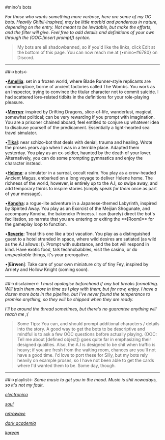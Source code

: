 #mino's bots

*For those who wants something more verbose, here are some of my OC bots. Heavily Ghibli-inspired, may be little morbid and ponderous in nature, depending on the entry. Not meant to be lewdable, but make the efforts, and the filter will give. Feel free to add details and definitions of your own through the (OOC:[insert prompt]) syntax.*

>My bots are all shadowbanned, so if you'd like the links, click Edit at the bottom of this page. You can now reach me at {•mino•#6780} on Discord.

-----
##->bots<-

•[**Amellia**](https://c.ai/c/AcuTGELMLZwqOAQkErv9u5mRKjFdK3jZ_osNtkHF83w): set in a frozen world, where Blade Runner-style replicants are commonplace, borne of ancient factories called The Wombs. You work as an Inspector, trying to convince the titular character not to commit suicide. I had scattered lore-related tidbits in the definitions for your role-playing pleasure.


•[**Merryn**](https://c.ai/c/bH88OMjZ_9kht9hUaA1InaBkutOnZNTit8h7mxJ9K5E): inspired by Drifting Dragons, slice-of-life, wanderlust, magical, somewhat political; can be very rewarding if you prompt with imagination. You are a prisoner chained aboard; feel entitled to conjure up whatever idea to disabuse yourself of the predicament. Essentially a light-hearted sea travel simulator.



•[**Tikal**](https://c.ai/c/dMUCpzwBybhyTNh85xvanGoOpVOU7rNrZ8rVxDjSSx8): near schizo-bot that deals with denial, trauma and healing. Wrote the proses years ago when I was in a terrible place. Adapted them yesterday. You play as an ex-soldier, haunted by the death of your lover. Alternatively, you can do some prompting gymnastics and enjoy the character instead.

•[**Helene**](https://c.ai/c/Z2rAFZ3viVg6fPYOJmetK4X06OXouB3rru7f8jwxpKY): a simulator in a surreal, occult realm. You play as a crow-headed Ancient Magus, embarked on a long voyage to deliver Helene home. The richness of the world, however, is entirely up to the A.I, so swipe away, and add temporary thirds to inspire stories (simply speak *for them* once as part of your message).

•[**Konoha**](https://c.ai/c/gHuK64boVRX1_DgIv1bfpcKP6WV3agUg9IFYcs_R4AM): a rogue-lite adventure in a Japanese-themed Labyrinth, inspired by Spirited Away. You play as an Exorcist of the Meijian Shogunate, and accompany Konoha, the bakeneko Princess. I can (barely) direct the bot's facilitation, so narrate that you are entering or exiting the \*\*[Room]\*\* for the gameplay loop to function.

•[**Reverie**](https://c.ai/c/umPnMbIVqmkkcQ7WNCDQCM8mZNgSwrVIAx0Vb127ap8): Treat this one like a text vacation. You play as a distinguished guest to a hotel stranded in space, where wild desires are satiated (as wild as the A.I allows :}). Prompt with substance, and the bot will respond in kind. Have exotic food, talk technobabbles, visit the casino, or do *unspeakable* things, it's your prerogative.

•[**Eirwen**]: Take care of your own miniature city of tiny Fey, inspired by Arriety and Hollow Knight (coming soon).
 
-----
##->disclaimer<-
*I must apologise beforehand if any bot breaks formatting. Will train them more in time as I play with them; but for now, enjoy. I have a dozen more bots in the pipeline, but I've never found the temperance to promise anything, so they will be shipped when they are ready.*

*I'll be around the thread sometimes, but there's no guarantee anything will reach me ;(*

>Some Tips: You can, and should prompt additional characters / details into the story. A good way to get the bots to be descriptive and mindful is to ask a few OOC questions before actually playing. (OOC: Tell me about [defined object]) goes quite far in emphasizing their designed qualities. Also, the A.I is designed to be shit when traffic is heavy; if you are fresh from the waiting room, chances are you'll not have a good time. I'd love to port these for Silly, but my bots rely heavily on example proses, so I have not been able to get the cards where I'd wanted them to be. Some day, though.

---

##->playlist<-
*Some music to get you in the mood. Music is shit nowadays, so it's not my fault.*

[*electronica*](https://open.spotify.com/playlist/56dHNMKCEKFCqZVEsJkPjc?si=T-mH-p3GQYmNb2i5NbMzhQ&utm_source=copy-link)

[*soul*](https://open.spotify.com/playlist/2XyWte26dgR7SNXGCpdsqf?si=0JFslwY2RYeM7jvidL7wpQ&utm_source=copy-link)

[*retrowave*](https://open.spotify.com/playlist/0cXxFArWhLiJnuBF60yeAD?si=zEF__5F1RYST8Ee5sYUJzQ&utm_source=copy-link)

[*dark academia*](https://open.spotify.com/playlist/1JatlMzAqLHSNwsINZHDoz?si=bqSdWfkXTF6rIjxm3R4WJg&utm_source=copy-link)

[*korean*](https://open.spotify.com/playlist/2eg05dkWjGomprGmCBdCa5?si=WZ5vWX5wS5KmqJAtioEe7Q&utm_source=copy-link)
